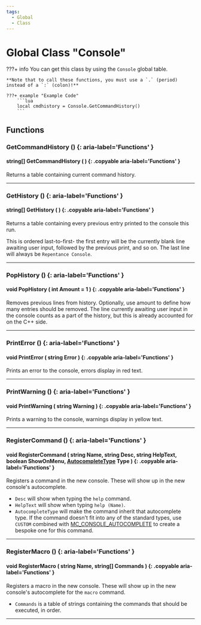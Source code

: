 ```yaml
---
tags:
  - Global
  - Class
---
```

# Global Class "Console"

???+ info
    You can get this class by using the `Console` global table.

    **Note that to call these functions, you must use a `.` (period) instead of a `:` (colon)!**
    
    ???+ example "Example Code"
        ```lua
        local cmdhistory = Console.GetCommandHistory()
        ```
        
        
## Functions

### GetCommandHistory () {: aria-label='Functions' }
#### string[] GetCommandHistory ( ) {: .copyable aria-label='Functions' }
Returns a table containing current command history.

___
### GetHistory () {: aria-label='Functions' }
#### string[] GetHistory ( ) {: .copyable aria-label='Functions' }
Returns a table containing every previous entry printed to the console this run.

This is ordered last-to-first- the first entry will be the currently blank line awaiting user input, followed by the previous print, and so on. The last line will always be `Repentance Console`.

___
### PopHistory () {: aria-label='Functions' }
#### void PopHistory ( int Amount = 1 ) {: .copyable aria-label='Functions' }
Removes previous lines from history. Optionally, use amount to define how many entries should be removed. The line currently awaiting user input in the console counts as a part of the history, but this is already accounted for on the C++ side.

___
### PrintError () {: aria-label='Functions' }
#### void PrintError ( string Error ) {: .copyable aria-label='Functions' }
Prints an error to the console, errors display in red text.

___
### PrintWarning () {: aria-label='Functions' }
#### void PrintWarning ( string Warning ) {: .copyable aria-label='Functions' }
Prints a warning to the console, warnings display in yellow text.

___
### RegisterCommand () {: aria-label='Functions' }
#### void RegisterCommand ( string Name, string Desc, string HelpText, boolean ShowOnMenu, [AutocompleteType](enums/AutocompleteType.md) Type ) {: .copyable aria-label='Functions' }
Registers a command in the new console. These will show up in the new console's autocomplete.

* `Desc` will show when typing the `help` command.
* `HelpText` will show when typing `help (Name)`.
* `AutocompleteType` will make the command inherit that autocomplete type. If the command doesn't fit into any of the standard types, use `CUSTOM` combined with [MC_CONSOLE_AUTOCOMPLETE](enums/ModCallbacks.md#mc_console_autocomplete) to create a bespoke one for this command.

___
### RegisterMacro () {: aria-label='Functions' }
#### void RegisterMacro ( string Name, string[] Commands ) {: .copyable aria-label='Functions' }
Registers a macro in the new console. These will show up in the new console's autocomplete for the `macro` command.

* `Commands` is a table of strings containing the commands that should be executed, in order.

___